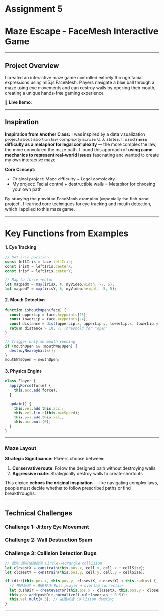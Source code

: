 # Assignment 5
# Maze Escape - FaceMesh Interactive Game

---

## Project Overview
I created an interactive maze game controlled entirely through facial expressions using ml5.js FaceMesh. Players navigate a blue ball through a maze using eye movements and can destroy walls by opening their mouth, creating a unique hands-free gaming experience.

**🔗 Live Demo**: 

---

## Inspiration
**Inspiration from Another Class:**
I was inspired by a data visualization project about abortion law complexity across U.S. states. It used **maze difficulty as a metaphor for legal complexity** — the more complex the law, the more convoluted the maze path. I found this approach of **using game mechanics to represent real-world issues** fascinating and wanted to create my own interactive maze.

**Core Concept:**
- Original project: Maze difficulty = Legal complexity
- My project: Facial control + destructible walls = Metaphor for choosing your own path

By studying the provided FaceMesh examples (especially the fish pond project), I learned core techniques for eye tracking and mouth detection, which I applied to this maze game.

---

# Key Functions from Examples

#### 1. **Eye Tracking**
```javascript
// Get iris position
const leftIris = face.leftIris;
const irisX = leftIris.centerX;
const irisY = leftIris.centerY;

// Map to force vector
let mappedX = map(irisX, 0, myVideo.width, -5, 5);
let mappedY = map(irisY, 0, myVideo.height, -5, 5);
```

#### 2. **Mouth Detection**
```javascript
function isMouthOpen(face) {
  const upperLip = face.keypoints[13];
  const lowerLip = face.keypoints[14];
  const distance = dist(upperLip.x, upperLip.y, lowerLip.x, lowerLip.y);
  return distance > 10; // Threshold for "open"
}

// Trigger only on mouth opening
if (mouthOpen && !mouthWasOpen) {
  destroyNearbyWalls();
}
mouthWasOpen = mouthOpen;
```

#### 3. **Physics Engine**
```javascript
class Player {
  applyForce(force) {
    this.acc.add(force); 
  }
  
  update() {
    this.vel.add(this.acc); 
    this.vel.limit(this.maxSpeed); 
    this.pos.add(this.vel);    
    this.acc.mult(0);  
  }
}
```

---

### Maze Layout
**Strategic Significance:**
Players choose between:
1. **Conservative route**: Follow the designed path without destroying walls
2. **Aggressive route**: Strategically destroy walls to create shortcuts

This choice **echoes the original inspiration** — like navigating complex laws, people must decide whether to follow prescribed paths or find breakthroughs.

---

##  Technical Challenges

### Challenge 1: Jittery Eye Movement

### Challenge 2: Wall Destruction Spam

### Challenge 3: Collision Detection Bugs
```javascript
// 圆形-矩形碰撞检测 Circle-Rectangle collision
let closestX = constrain(this.pos.x, cell.x, cell.x + cellSize);
let closestY = constrain(this.pos.y, cell.y, cell.y + cellSize);

if (dist(this.pos.x, this.pos.y, closestX, closestY) < this.radius) {
  // 推开玩家 + 重叠校正 Push player + overlap correction
  let pushDir = createVector(this.pos.x - closestX, this.pos.y - closestY);
  this.pos.add(pushDir.normalize().mult(overlap + 0.5));
  this.vel.mult(0.3); // 碰撞减速 Collision damping
}
```

---